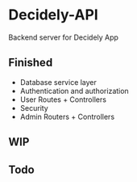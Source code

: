 # Decidely-API
Backend server for Decidely App


## Finished
+ Database service layer
+ Authentication and authorization
+ User Routes + Controllers
+ Security
+ Admin Routers + Controllers

## WIP

## Todo


